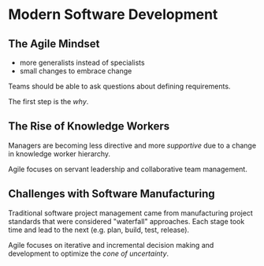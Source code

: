 # Modern Software Development

## The Agile Mindset

- more generalists instead of specialists
- small changes to embrace change

Teams should be able to ask questions about defining requirements.

The first step is the _why_.

## The Rise of Knowledge Workers

Managers are becoming less directive and more _supportive_ due to a change in knowledge worker hierarchy.

Agile focuses on servant leadership and collaborative team management.

## Challenges with Software Manufacturing

Traditional software project management came from manufacturing project standards that were considered "waterfall" approaches. Each stage took time and lead to the next (e.g. plan, build, test, release).

Agile focuses on iterative and incremental decision making and development to optimize the _cone of uncertainty_.
